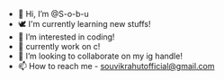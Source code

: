- 👋 Hi, I’m @S-o-b-u
- 🕊️ I'm currently learning new stuffs!
- 👀 I’m interested in coding!
- 🌱 currently work on c!
- 💞️ I’m looking to collaborate on my ig handle!
- 📫 How to reach me - souvikrahutofficial@gmail.com
<!---
S-o-b-u/S-o-b-u is a ✨ special ✨ repository because its `README.md` (this file) appears on your GitHub profile.
You can click the Preview link to take a look at your changes.
--->
